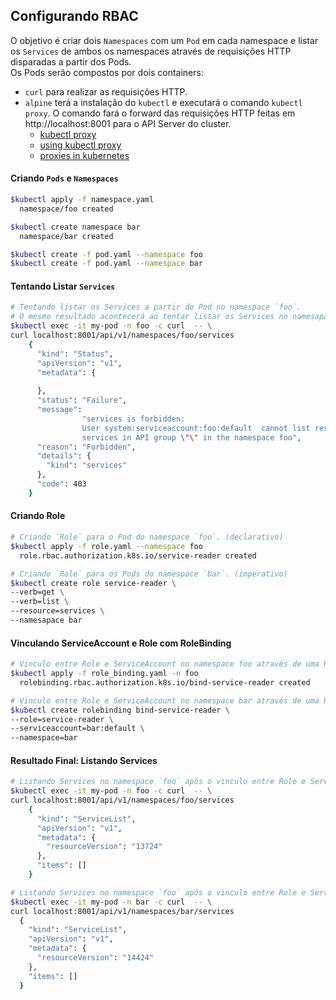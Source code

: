## Configurando RBAC

O objetivo é criar dois `Namespaces` com um `Pod` em cada namespace e listar os `Services` de ambos os namespaces através de requisições HTTP disparadas a partir dos Pods. <br>
Os Pods serão compostos por dois containers:
- `curl` para realizar as requisições HTTP.
- `alpine` terá a instalação do `kubectl` e executará o comando `kubectl proxy`. O comando fará o forward das requisições HTTP feitas em http://localhost:8001 para o API Server do cluster.
	- [kubectl proxy](https://kubernetes.io/docs/reference/generated/kubectl/kubectl-commands#proxy)
	- [using kubectl proxy](https://kubernetes.io/docs/tasks/access-application-cluster/access-cluster/#using-kubectl-proxy)
	- [proxies in kubernetes](https://kubernetes.io/docs/concepts/cluster-administration/proxies/)


#### Criando `Pods` e `Namespaces`
``` bash
$kubectl apply -f namespace.yaml
  namespace/foo created

$kubectl create namespace bar
  namespace/bar created

$kubectl create -f pod.yaml --namespace foo
$kubectl create -f pod.yaml --namespace bar
```

#### Tentando Listar `Services`
``` bash
# Tentando listar os Services a partir do Pod no namespace `foo`.
# O mesmo resultado acontecerá ao tentar listar os Services no namesapace `bar`.
$kubectl exec -it my-pod -n foo -c curl  -- \
curl localhost:8001/api/v1/namespaces/foo/services
	{
	  "kind": "Status",
	  "apiVersion": "v1",
	  "metadata": {
	    
	  },
	  "status": "Failure",
	  "message":
				"services is forbidden:
				User system:serviceaccount:foo:default  cannot list resource
				services in API group \"\" in the namespace foo",
	  "reason": "Forbidden",
	  "details": {
	    "kind": "services"
	  },
	  "code": 403
	}
```

#### Criando Role
``` bash
# Criando `Role` para o Pod do namespace `foo`. (declarativo)
$kubectl apply -f role.yaml --namespace foo
  role.rbac.authorization.k8s.io/service-reader created

# Criando `Role` para os Pods do namespace `bar`. (imperativo)
$kubectl create role service-reader \
--verb=get \
--verb=list \
--resource=services \
--namesapace bar
```

#### Vinculando ServiceAccount e Role com RoleBinding
``` bash
# Vinculo entre Role e ServiceAccount no namespace foo através de uma RoleBinding. (declarativo)
$kubectl apply -f role_binding.yaml -n foo
  rolebinding.rbac.authorization.k8s.io/bind-service-reader created

# Vinculo entre Role e ServiceAccount no namespace bar através de uma RoleBinding. (imperativo)
$kubectl create rolebinding bind-service-reader \
--role=service-reader \
--serviceaccount=bar:default \
--namespace=bar
```

#### Resultado Final: Listando Services
``` bash
# Listando Services no namespace `foo` após o vinculo entre Role e ServiceAccount.
$kubectl exec -it my-pod -n foo -c curl  -- \
curl localhost:8001/api/v1/namespaces/foo/services
	{
	  "kind": "ServiceList",
	  "apiVersion": "v1",
	  "metadata": {
	    "resourceVersion": "13724"
	  },
	  "items": []
	}

# Listando Services no namespace `foo` após o vinculo entre Role e ServiceAccount.
$kubectl exec -it my-pod -n bar -c curl  -- \
curl localhost:8001/api/v1/namespaces/bar/services
  {
    "kind": "ServiceList",
    "apiVersion": "v1",
    "metadata": {
      "resourceVersion": "14424"
    },
    "items": []
  }
```
